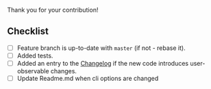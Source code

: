 Thank you for your contribution!

## Checklist
- [ ] Feature branch is up-to-date with `master` (if not - rebase it).
- [ ] Added tests.
- [ ] Added an entry to the [Changelog](../blob/master/CHANGELOG.md) if the new
  code introduces user-observable changes.
- [ ] Update Readme.md when cli options are changed
